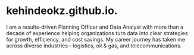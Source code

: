 # kehindeokz.github.io.
I am a results-driven Planning Officer and Data Analyst with more than a decade of experience helping organizations turn data into clear strategies for growth, efficiency, and cost savings. My career journey has taken me across diverse industries—logistics, oil &amp; gas, and telecommunications.
